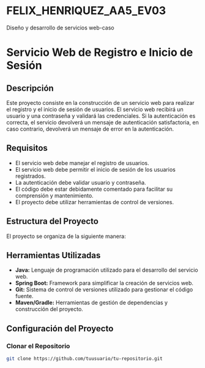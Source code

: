 # FELIX_HENRIQUEZ_AA5_EV03
Diseño y desarrollo de servicios web-caso

# Servicio Web de Registro e Inicio de Sesión

## Descripción

Este proyecto consiste en la construcción de un servicio web para realizar el registro y el inicio de sesión de usuarios. El servicio web recibirá un usuario y una contraseña y validará las credenciales. Si la autenticación es correcta, el servicio devolverá un mensaje de autenticación satisfactoria, en caso contrario, devolverá un mensaje de error en la autenticación.

## Requisitos

- El servicio web debe manejar el registro de usuarios.
- El servicio web debe permitir el inicio de sesión de los usuarios registrados.
- La autenticación debe validar usuario y contraseña.
- El código debe estar debidamente comentado para facilitar su comprensión y mantenimiento.
- El proyecto debe utilizar herramientas de control de versiones.

## Estructura del Proyecto

El proyecto se organiza de la siguiente manera:


## Herramientas Utilizadas

- **Java:** Lenguaje de programación utilizado para el desarrollo del servicio web.
- **Spring Boot:** Framework para simplificar la creación de servicios web.
- **Git:** Sistema de control de versiones utilizado para gestionar el código fuente.
- **Maven/Gradle:** Herramientas de gestión de dependencias y construcción del proyecto.

## Configuración del Proyecto

### Clonar el Repositorio

```bash
git clone https://github.com/tuusuario/tu-repositorio.git

